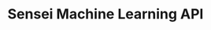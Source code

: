 ---
title: Sensei Machine Learning API
description: Manage engines, models, and other resources related to Data Science Workspace.
openAPISpec: https://raw.githubusercontent.com/AdobeDocs/experience-platform-apis/main/src/swagger-specs/sensei-machine-learning.yaml
--- 